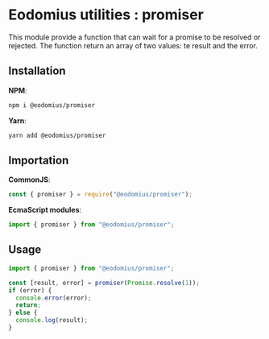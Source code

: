 # Eodomius utilities : promiser

This module provide a function that can wait for a promise to be resolved or rejected. The function return an array of two values: te result and the error.

## Installation

**NPM**:

```bash
npm i @eodomius/promiser
```

**Yarn**:

```bash
yarn add @eodomius/promiser
```

## Importation

**CommonJS**:

```js
const { promiser } = require("@eodomius/promiser");
```

**EcmaScript modules**:

```js
import { promiser } from "@eodomius/promiser";
```

## Usage

```typescript
import { promiser } from "@eodomius/promiser";

const [result, error] = promiser(Promise.resolve(1));
if (error) {
  console.error(error);
  return;
} else {
  console.log(result);
}
```
